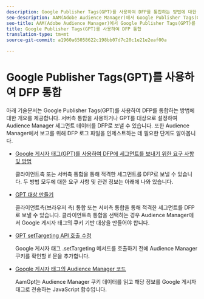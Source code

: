 ```yaml
---
description: Google Publisher Tags(GPT)를 사용하여 DFP를 통합하는 방법에 대한 개요입니다.
seo-description: AAM(Adobe Audience Manager)에서 Google Publisher Tags(GPT)를 사용하여 DFP를 통합하는 방법에 대한 개요입니다.
seo-title: AAM(Adobe Audience Manager)에서 Google Publisher Tags(GPT)를 사용하여 DFP 통합
title: Google Publisher Tags(GPT)를 사용하여 DFP 통합
translation-type: tm+mt
source-git-commit: a1960a65058622c198bb07d7c20c1e21e2eaf00a

---
```



# Google Publisher Tags(GPT)를 사용하여 DFP 통합

아래 기술문서는 Google Publisher Tags(GPT)를 사용하여 DFP를 통합하는 방법에 대한 개요를 제공합니다. 서버측 통합을 사용하거나 GPT를 대상으로 설정하여 Audience Manager 세그먼트 데이터를 DFP로 보낼 수 있습니다. 또한 Audience Manager에서 보고를 위해 DFP 로그 파일을 인제스트하는 데 필요한 단계도 알아봅니다.

* [Google 게시자 태그(GPT)를 사용하여 DFP에 세그먼트를 보내기 위한 요구 사항 및 방법](/help/using/integration/gpt-aam-destination/gpt-aam-requirements.md)

   클라이언트측 또는 서버측 통합을 통해 적격한 세그먼트를 DFP로 보낼 수 있습니다. 두 방법 모두에 대한 요구 사항 및 관련 정보는 아래에 나와 있습니다.

* [GPT 대상 만들기](/help/using/integration/gpt-aam-destination/gpt-aam-create-destination.md)

   클라이언트측(브라우저 측) 통합 또는 서버측 통합을 통해 적격한 세그먼트를 DFP로 보낼 수 있습니다. 클라이언트측 통합을 선택하는 경우 Audience Manager에서 Google 게시자 태그의 쿠키 기반 대상을 만들어야 합니다.

* [GPT setTargeting API 호출 수정](/help/using/integration/gpt-aam-destination/gpt-aam-modify-api.md)

   Google 게시자 태그 .setTargeting 메서드를 호출하기 전에 Audience Manager 쿠키를 확인할 if 문을 추가합니다.

* [Google 게시자 태그의 Audience Manager 코드](/help/using/integration/gpt-aam-destination/gpt-aam-aamgpt-code.md)

   AamGpt는 Audience Manager 쿠키 데이터를 읽고 해당 정보를 Google 게시자 태그로 전송하는 JavaScript 함수입니다.
